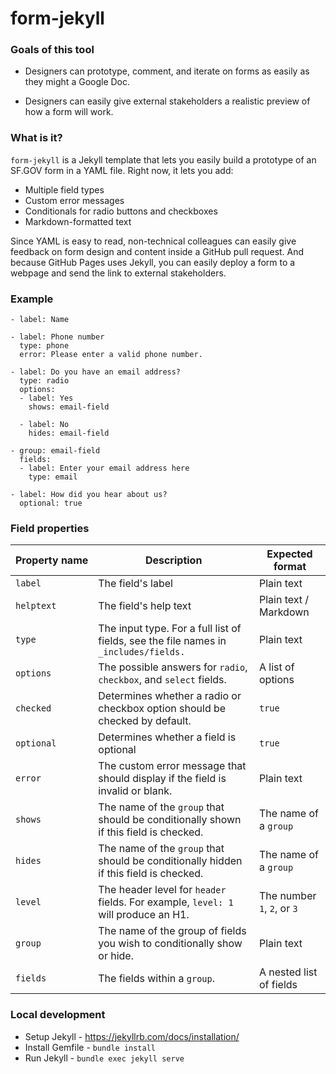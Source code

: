 # form-jekyll

### Goals of this tool

- Designers can prototype, comment, and iterate on forms as easily as they might a Google Doc.

- Designers can easily give external stakeholders a realistic preview of how a form will work.

### What is it?

`form-jekyll` is a Jekyll template that lets you easily build a prototype of an SF.GOV form in a YAML file. Right now, it lets you add:

- Multiple field types
- Custom error messages
- Conditionals for radio buttons and checkboxes
- Markdown-formatted text

Since YAML is easy to read, non-technical colleagues can easily give feedback on form design and content inside a GitHub pull request. And because GitHub Pages uses Jekyll, you can easily deploy a form to a webpage and send the link to external stakeholders.

### Example

```
- label: Name

- label: Phone number
  type: phone
  error: Please enter a valid phone number.

- label: Do you have an email address?
  type: radio
  options:
  - label: Yes
    shows: email-field

  - label: No
    hides: email-field

- group: email-field
  fields:
  - label: Enter your email address here
    type: email

- label: How did you hear about us?
  optional: true
```

### Field properties

| Property&nbsp;name   | Description                                                                           | Expected format       |
|----------|---------------------------------------------------------------------------------------|-----------------------|
| `label`    | The field's label                                                                     | Plain text            |
| `helptext` | The field's help text                                                                 | Plain text / Markdown |
| `type`     | The input type. For a full list of fields, see the file names in `_includes/fields.`  | Plain text            |
| `options`  | The possible answers for `radio`, `checkbox`, and `select` fields.                    | A list of options     |
| `checked`  | Determines whether a radio or checkbox option should be checked by default.            | `true`                |
| `optional` | Determines whether a field is optional                                                | `true`                |
| `error`    | The custom error message that should display if the field is invalid or blank.        | Plain text            |
| `shows`    | The name of the `group` that should be conditionally shown if this field is checked.  | The name of a `group` |
| `hides`    | The name of the `group` that should be conditionally hidden if this field is checked.  | The name of a `group` |
| `level`    |  The header level for `header` fields. For example, `level: 1` will produce an H1. | The number `1`, `2`, or `3`|
| `group` | The name of the group of fields you wish to conditionally show or hide. | Plain text |
| `fields` | The fields within a `group`. | A nested list of fields |

### Local development

- Setup Jekyll - https://jekyllrb.com/docs/installation/
- Install Gemfile - `bundle install`
- Run Jekyll - `bundle exec jekyll serve`